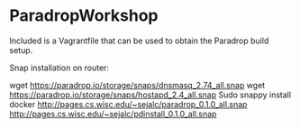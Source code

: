 # ParadropWorkshop

Included is a Vagrantfile that can be used to obtain the Paradrop build setup.

Snap installation on router:

wget https://paradrop.io/storage/snaps/dnsmasq_2.74_all.snap
wget https://paradrop.io/storage/snaps/hostapd_2.4_all.snap
Sudo snappy install docker
http://pages.cs.wisc.edu/~sejalc/paradrop_0.1.0_all.snap
http://pages.cs.wisc.edu/~sejalc/pdinstall_0.1.0_all.snap

